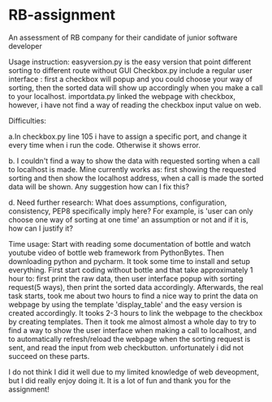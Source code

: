 # RB-assignment
An assessment of RB company for their candidate of junior software developer

Usage instruction: 
easyversion.py is the easy version that point different sorting to different route without GUI
Checkbox.py include a regular user interface : first a checkbox will popup and you could choose your way of sorting,  then the sorted data will show up accordingly when you make a call to your localhost.
importdata.py linked the webpage with checkbox, however, i have not find a way of reading the checkbox input value on web.

Difficulties:

a.In checkbox.py line 105 i have to assign a specific port, and change it every time when i run the code. Otherwise it shows error.

b. I couldn't find a way to show the data with requested sorting when a call to localhost is made. Mine currently works as: first showing the requested sorting and then show the localhost address, when a call is made the sorted data will be shown. Any suggestion how can I fix this?

d. Need further research: 
What does assumptions, configuration, consistency, PEP8 specifically imply here?
For example, is 'user can only choose one way of sorting at one time' an assumption or not and if it is, how can I justify it?

Time usage:
Start with reading some documentation of bottle and watch youtube video of bottle web framework from PythonBytes. Then downloading python and pycharm. It took some time to install and setup everything.
First start coding without bottle and that take approximately 1 hour to: first print the raw data, then user interface popup with sorting request(5 ways), then print the sorted data accordingly. 
Afterwards, the real task starts, took me about two hours to find a nice way to print the data on webpage by using the template 'display_table' and the easy version is created accordingly.
It tooks 2-3 hours to link the webpage to the checkbox by creating templates.
Then it took me almost almost a whole day to try to find a way to show the user interface when making a call to localhost, and to automatically refresh/reload the webpage when the sorting request is sent, and read the input from web checkbutton. unfortunately i did not succeed on these parts. 

I do not think I did it well due to my limited knowledge of web deveopment, but I did really enjoy doing it. It is a lot of fun and thank you for the assignment! 

